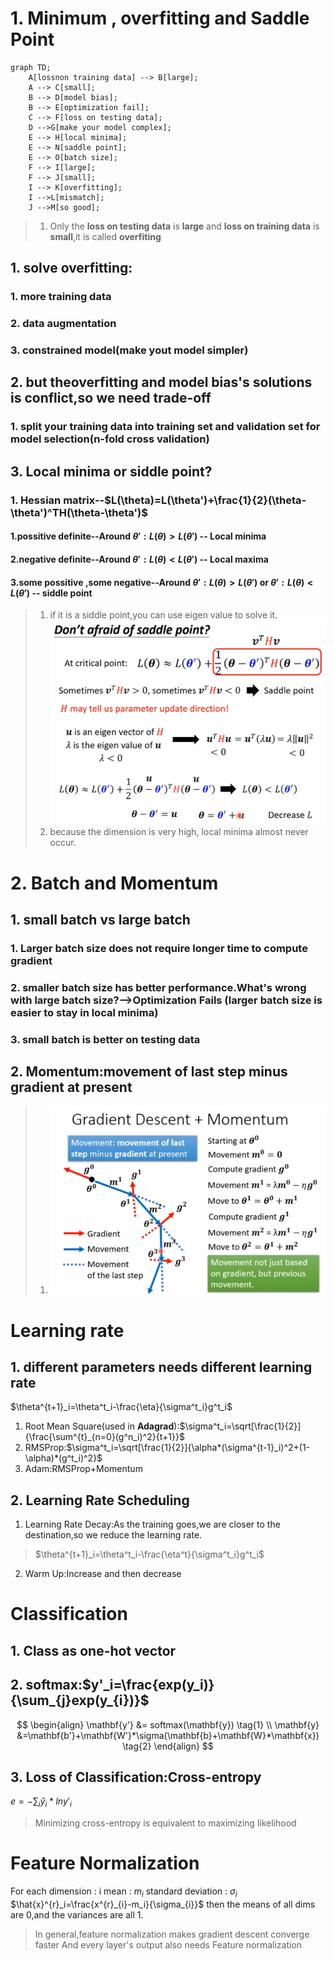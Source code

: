 # 1. Minimum , overfitting and Saddle Point
```mermaid
graph TD;
    A[lossnon training data] --> B[large];
    A --> C[small];
    B --> D[model bias];
    B --> E[optimization fail];
    C --> F[loss on testing data];
    D -->G[make your model complex];
    E --> H[local minima];
    E --> N[saddle point];
    E --> O[batch size];
    F --> I[large];
    F --> J[small];
    I --> K[overfitting];
    I -->L[mismatch];
    J -->M[so good];
```
>1. Only the **loss on testing data** is **large** and **loss on training data** is **small**,it is called **overfiting**
## 1. solve overfitting:
### 1. more training data
### 2. data augmentation
### 3. constrained model(make yout model simpler)
## 2. but theoverfitting and model bias's solutions is conflict,so we need trade-off
### 1. split your training data into training set and validation set for model selection(n-fold cross validation)
## 3. Local minima or siddle point?
### 1. Hessian matrix--$L(\theta)=L(\theta')+\frac{1}{2}(\theta-\theta')^TH(\theta-\theta')$
#### 1.possitive definite--Around $\theta':L(\theta)>L(\theta')$ -- Local minima
#### 2.negative definite--Around $\theta':L(\theta)<L(\theta')$ -- Local maxima
#### 3.some possitive ,some negative--Around $\theta':L(\theta)>L(\theta')$ or $\theta':L(\theta)<L(\theta')$ -- siddle point
>1. if it is a siddle point,you can use eigen value to solve it.![png1](..\images\ml_2_png1.png)
>2. because the dimension is very high, local minima almost never occur.
# 2. Batch and Momentum
## 1. small batch vs large batch
### 1. Larger batch size does not require longer time to compute gradient
### 2. smaller batch size has better performance.What's wrong with large batch size?-->Optimization Fails (larger batch size is easier to stay in local minima)
### 3. small batch is better on testing data
## 2. Momentum:movement of last step minus gradient at present
> 1. ![png2](..\images\ml_2_png2.png)
# Learning rate
## 1. different parameters needs different learning rate
$\theta^{t+1}_i=\theta^t_i-\frac{\eta}{\sigma^t_i}g^t_i$
1. Root Mean Square(used in **Adagrad**):$\sigma^t_i=\sqrt[\frac{1}{2}]{\frac{\sum^{t}_{n=0}(g^n_i)^2}{t+1}}$
2. RMSProp:$\sigma^t_i=\sqrt[\frac{1}{2}]{\alpha*(\sigma^{t-1}_i)^2+(1-\alpha)*(g^t_i)^2}$
3. Adam:RMSProp+Momentum
## 2. Learning Rate Scheduling
1. Learning Rate Decay:As the training goes,we are closer to the destination,so we reduce the learning rate.
>$\theta^{t+1}_i=\theta^t_i-\frac{\eta^t}{\sigma^t_i}g^t_i$
2. Warm Up:Increase and then decrease
# Classification
## 1. Class as one-hot vector
## 2. softmax:$y'_i=\frac{exp(y_i)}{\sum_{j}exp(y_{i})}$
$$
\begin{align}
\mathbf{y'} &= softmax(\mathbf{y}) \tag{1} \\
\mathbf{y} &=\mathbf{b'}+\mathbf{W'}*\sigma(\mathbf{b}+\mathbf{W}*\mathbf{x}) \tag{2} 
\end{align}
$$
## 3. Loss of Classification:Cross-entropy
$e=-\sum_{i}\hat{y}_i*lny'_{i}$
> Minimizing cross-entropy is equivalent to maximizing likelihood
# Feature Normalization
For each dimension : i
mean : $m_i$
standard deviation : $\sigma_{i}$
$\hat{x}^{r}_i=\frac{x^{r}_{i}-m_i}{\sigma_{i}}$
then the means of all dims are 0,and the variances are all 1.
> In general,feature normalization makes gradient descent converge faster
> And every layer's output also needs Feature normalization